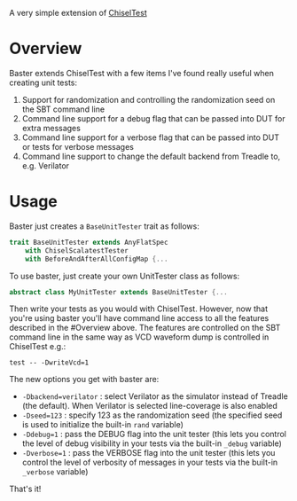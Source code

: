 <!--- 
This is the README.md for Baster - a Basic Unit Tester extending ChiselTest 
--->
A very simple extension of [ChiselTest](https://github.com/ucb-bar/chiseltest)

# Overview
Baster extends ChiselTest with a few items I've found really useful when creating unit tests:

1. Support for randomization and controlling the randomization seed on the SBT command line
2. Command line support for a debug flag that can be passed into DUT for extra messages
3. Command line support for a verbose flag that can be passed into DUT or tests for verbose messages
4. Command line support to change the default backend from Treadle to, e.g. Verilator

# Usage
Baster just creates a `BaseUnitTester` trait as follows:

```scala
trait BaseUnitTester extends AnyFlatSpec
    with ChiselScalatestTester
    with BeforeAndAfterAllConfigMap {...
```

To use baster, just create your own UnitTester class as follows:
```scala
abstract class MyUnitTester extends BaseUnitTester {...
```
Then write your tests as you would with ChiselTest. However, now that you're using baster you'll have command line access to all the features described in the #Overview above. The features are controlled on the SBT command line in the same way as VCD waveform dump is controlled in ChiselTest e.g.:

`test -- -DwriteVcd=1`

The new options you get with baster are:
- `-Dbackend=verilator` : select Verilator as the simulator instead of Treadle (the default). When Verilator is selected line-coverage is also enabled
- `-Dseed=123` : specify 123 as the randomization seed (the specified seed is used to initialize the built-in `rand` variable)
- `-Ddebug=1` : pass the DEBUG flag into the unit tester (this lets you control the level of debug visibility in your tests via the built-in `_debug` variable)
- `-Dverbose=1` : pass the VERBOSE flag into the unit tester (this lets you control the level of verbosity of messages in your tests via the built-in `_verbose` variable)

That's it!
